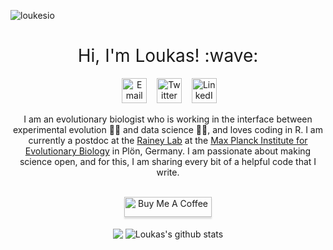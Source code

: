 <p align="left"> <img src="https://komarev.com/ghpvc/?username=loukesio&label=Views&color=blue&style=plastic" alt="loukesio" /> </p>
<h1 style="font-weight:normal" align="center">
  &nbsp;Hi, I'm Loukas! :wave:&nbsp;
</h1>

<div align="center">

&nbsp;&nbsp;&nbsp;
<a href="mailto:theodosiou@evolbio.mpg.de"><img border="0" alt="Email" src="https://assets.dryicons.com/uploads/icon/svg/8007/c804652c-fae4-43d7-b539-187d6a408254.svg" width="40" height="40"></a>&nbsp;&nbsp;&nbsp;
<a href="https://twitter.com/loukesio"><img border="0" alt="Twitter" src="https://assets.dryicons.com/uploads/icon/svg/8385/c23f7ffc-ca8d-4246-8978-ce9f6d5bcc99.svg" width="40" height="40"></a>&nbsp;&nbsp;&nbsp;
<a href="https://www.linkedin.com/in/loukas-theodosiou-a690ab91/"><img border="0" alt="LinkedIn" src="https://assets.dryicons.com/uploads/icon/svg/8337/a347cd89-1662-4421-be90-58e5e8004eae.svg" width="40" height="40"></a>&nbsp;&nbsp;&nbsp;

I am an evolutionary biologist who is working in the interface between experimental evolution :man_scientist: and data science :man_technologist:, and loves coding in R. I am currently a postdoc at the [Rainey Lab](http://micropop.evolbio.mpg.de/) at the [Max Planck Institute for Evolutionary Biology](https://www.evolbio.mpg.de/2169/en) in Plön, Germany. I am passionate about making science open, and for this, I am sharing every bit of a helpful code that I write.

<div align="center">
  <br>
  <a href="https://www.buymeacoffee.com/Loukas" target="_blank"><img src="https://www.buymeacoffee.com/assets/img/guidelines/download-assets-sm-1.svg" alt="Buy Me A Coffee" style="height: 32px !important;width: 140px !important;box-shadow: 0px 3px 2px 0px rgba(190, 190, 190, 0.5) !important;-webkit-box-shadow: 0px 3px 2px 0px rgba(190, 190, 190, 0.5) !important;" ></a>
  <br><br>
  </div>
</h1>

<img align="center" src="https://github-readme-stats.vercel.app/api/top-langs/?username=loukesio&theme=light&hide_langs_below=1" />
 <img align="center" src="https://github-readme-stats.vercel.app/api?username=loukesio&show_icons=true&theme=light&line_height=27" alt="Loukas's github stats"/>


<!--

 <details>
 <summary>:sauropod:  Most Used Languages </summary>
<img align="center" src="https://github-readme-stats.vercel.app/api/top-langs/?username=loukesio&theme=light&hide_langs_below=1" />
  </details>


<details>
<summary>:t-rex: GitHub Stats</summary>
 <img align="center" src="https://github-readme-stats.vercel.app/api?username=loukesio&show_icons=true&theme=light&line_height=27" alt="Loukas's github stats"/>
  </details>




<!--
**loukesio/loukesio** is a ✨ _special_ ✨ repository because its `README.md` (this file) appears on your GitHub profile.

Here are some ideas to get you started:

- 🔭 I’m currently working on ...
- 🌱 I’m currently learning ...
- 👯 I’m looking to collaborate on ...
- 🤔 I’m looking for help with ...
- 💬 Ask me about ...
- 📫 How to reach me: ...
- 😄 Pronouns: ...
- ⚡ Fun fact: ...
-->
